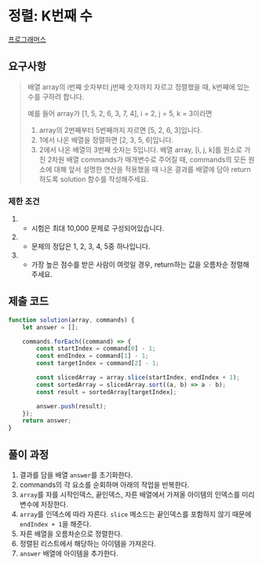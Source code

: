 # 정렬: K번째 수 

[프로그래머스](https://programmers.co.kr/learn/courses/30/lessons/42748)

## 요구사항

>배열 array의 i번째 숫자부터 j번째 숫자까지 자르고 정렬했을 때, k번째에 있는 수를 구하려 합니다.
>
>예를 들어 array가 [1, 5, 2, 6, 3, 7, 4], i = 2, j = 5, k = 3이라면
>
>1. array의 2번째부터 5번째까지 자르면 [5, 2, 6, 3]입니다.
>2. 1에서 나온 배열을 정렬하면 [2, 3, 5, 6]입니다.
>3. 2에서 나온 배열의 3번째 숫자는 5입니다.
>배열 array, [i, j, k]를 원소로 가진 2차원 배열 commands가 매개변수로 주어질 때, commands의 모든 원소에 대해 앞서 설명한 연산을 적용했을 때 나온 결과를 배열에 담아 return 하도록 solution 함수를 작성해주세요.

### 제한 조건

1. - 시험은 최대 10,000 문제로 구성되어있습니다.
2. - 문제의 정답은 1, 2, 3, 4, 5중 하나입니다.
3. - 가장 높은 점수를 받은 사람이 여럿일 경우, return하는 값을 오름차순 정렬해주세요.

## 제출 코드

```javascript
function solution(array, commands) {
	let answer = [];

	commands.forEach((command) => {
		const startIndex = command[0] - 1;
		const endIndex = command[1] - 1;
		const targetIndex = command[2] - 1;

		const slicedArray = array.slice(startIndex, endIndex + 1);
		const sortedArray = slicedArray.sort((a, b) => a - b);
		const result = sortedArray[targetIndex];

		answer.push(result);
	});
	return answer;
}
```

## 풀이 과정

1. 결과를 담을 배열 `answer`를 초기화한다.
2. commands의 각 요소를 순회하며 아래의 작업을 반복한다.
3. `array`를 자를 시작인덱스, 끝인덱스, 자른 배열에서 가져올 아이템의 인덱스를 미리 변수에 저장한다.
4. `array`를 인덱스에 따라 자른다. `slice` 메소드는 끝인덱스를 포함하지 않기 때문에 `endIndex + 1`을 해준다.
5. 자른 배열을 오름차순으로 정렬한다.
6. 정렬된 리스트에서 해당하는 아이템을 가져온다.
7. `answer` 배열에 아이템을 추가한다.

